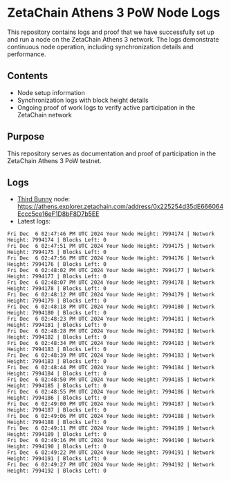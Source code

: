 # ZetaChain Athens 3 PoW Node Logs
This repository contains logs and proof that we have successfully set up and run a node on the ZetaChain Athens 3 network. The logs demonstrate continuous node operation, including synchronization details and performance.

## Contents
- Node setup information
- Synchronization logs with block height details
- Ongoing proof of work logs to verify active participation in the ZetaChain network

## Purpose
This repository serves as documentation and proof of participation in the ZetaChain Athens 3 PoW testnet.

## Logs

- [Third Bunny](https://thirdbunny.xyz/) node: https://athens.explorer.zetachain.com/address/0x225254d35dE666064Eccc5ce16eF1D8bF8D7b5EE
- Latest logs:
```
Fri Dec  6 02:47:46 PM UTC 2024 Your Node Height: 7994174 | Network Height: 7994174 | Blocks Left: 0
Fri Dec  6 02:47:51 PM UTC 2024 Your Node Height: 7994175 | Network Height: 7994175 | Blocks Left: 0
Fri Dec  6 02:47:56 PM UTC 2024 Your Node Height: 7994176 | Network Height: 7994176 | Blocks Left: 0
Fri Dec  6 02:48:02 PM UTC 2024 Your Node Height: 7994177 | Network Height: 7994177 | Blocks Left: 0
Fri Dec  6 02:48:07 PM UTC 2024 Your Node Height: 7994178 | Network Height: 7994178 | Blocks Left: 0
Fri Dec  6 02:48:12 PM UTC 2024 Your Node Height: 7994179 | Network Height: 7994179 | Blocks Left: 0
Fri Dec  6 02:48:18 PM UTC 2024 Your Node Height: 7994180 | Network Height: 7994180 | Blocks Left: 0
Fri Dec  6 02:48:23 PM UTC 2024 Your Node Height: 7994181 | Network Height: 7994181 | Blocks Left: 0
Fri Dec  6 02:48:28 PM UTC 2024 Your Node Height: 7994182 | Network Height: 7994182 | Blocks Left: 0
Fri Dec  6 02:48:34 PM UTC 2024 Your Node Height: 7994183 | Network Height: 7994183 | Blocks Left: 0
Fri Dec  6 02:48:39 PM UTC 2024 Your Node Height: 7994183 | Network Height: 7994183 | Blocks Left: 0
Fri Dec  6 02:48:44 PM UTC 2024 Your Node Height: 7994184 | Network Height: 7994184 | Blocks Left: 0
Fri Dec  6 02:48:50 PM UTC 2024 Your Node Height: 7994185 | Network Height: 7994185 | Blocks Left: 0
Fri Dec  6 02:48:55 PM UTC 2024 Your Node Height: 7994186 | Network Height: 7994186 | Blocks Left: 0
Fri Dec  6 02:49:00 PM UTC 2024 Your Node Height: 7994187 | Network Height: 7994187 | Blocks Left: 0
Fri Dec  6 02:49:06 PM UTC 2024 Your Node Height: 7994188 | Network Height: 7994188 | Blocks Left: 0
Fri Dec  6 02:49:11 PM UTC 2024 Your Node Height: 7994189 | Network Height: 7994189 | Blocks Left: 0
Fri Dec  6 02:49:16 PM UTC 2024 Your Node Height: 7994190 | Network Height: 7994190 | Blocks Left: 0
Fri Dec  6 02:49:22 PM UTC 2024 Your Node Height: 7994191 | Network Height: 7994191 | Blocks Left: 0
Fri Dec  6 02:49:27 PM UTC 2024 Your Node Height: 7994192 | Network Height: 7994192 | Blocks Left: 0
```

